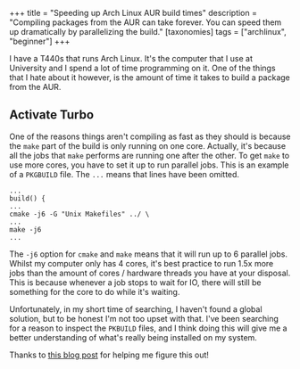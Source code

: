 +++
title = "Speeding up Arch Linux AUR build times"
description = "Compiling packages from the AUR can take forever. You can speed them up dramatically by parallelizing the build."
[taxonomies]
tags = ["archlinux", "beginner"]
+++

I have a T440s that runs Arch Linux. It's the computer that I use at University and I spend a lot of time programming on it. One of the things that I hate about it however, is the amount of time it takes to build a package from the AUR.

## Activate Turbo

One of the reasons things aren't compiling as fast as they should is because the `make` part of the build is only running on one core. Actually, it's because all the jobs that `make` performs are running one after the other. To get `make` to use more cores, you have to set it up to run parallel jobs. This is an example of a `PKGBUILD` file. The `...` means that lines have been omitted.

```
...
build() {
...
cmake -j6 -G "Unix Makefiles" ../ \
...
make -j6
...
```

The `-j6` option for `cmake` and `make` means that it will run up to 6 parallel jobs. Whilst my computer only has 4 cores, it's best practice to run 1.5x more jobs than the amount of cores / hardware threads you have at your disposal. This is because whenever a job stops to wait for IO, there will still be something for the core to do while it's waiting.

Unfortunately, in my short time of searching, I haven't found a global solution, but to be honest I'm not too upset with that. I've been searching for a reason to inspect the `PKBUILD` files, and I think doing this will give me a better understanding of what's really being installed on my system.

Thanks to [this blog post](https://blog.kitware.com/cmake-building-with-all-your-cores/) for helping me figure this out!
